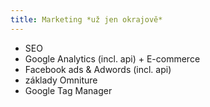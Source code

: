 ```yaml
---
title: Marketing *už jen okrajově*
---
```

- SEO
- Google Analytics (incl. api) + E-commerce
- Facebook ads & Adwords (incl. api)
- základy Omniture
- Google Tag Manager
